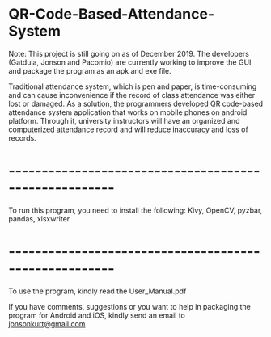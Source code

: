 # QR-Code-Based-Attendance-System

Note: This project is still going on as of December 2019. The developers (Gatdula, Jonson and Pacomio) are currently working to improve the GUI and package the program as an apk and exe file.

Traditional attendance system, which is pen and paper, is time-consuming and can cause inconvenience if the record of class attendance was either lost or damaged. As a solution, the programmers developed QR code-based attendance system application that works on mobile phones on android platform. Through it, university instructors will have an organized and computerized attendance record and will reduce inaccuracy and loss of records.

# ------------------------------------------------------
To run this program, you need to install the following:
Kivy, OpenCV, pyzbar, pandas, xlsxwriter
# ------------------------------------------------------

To use the program, kindly read the User_Manual.pdf

If you have comments, suggestions or you want to help in packaging the program for Android and iOS, kindly send an email to jonsonkurt@gmail.com
